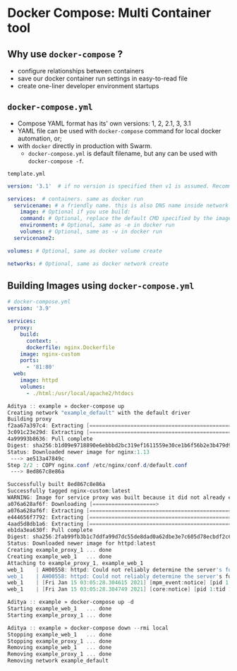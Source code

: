# Docker Compose: Multi Container tool

## Why use `docker-compose` ?

- configure relationships between containers
- save our docker container run settings in easy-to-read file
- create one-liner developer environment startups

## `docker-compose.yml`

- Compose YAML format has its' own versions: 1, 2, 2.1, 3, 3.1
- YAML file can be used with `docker-compose` command for local docker automation, or;
- with `docker` directly in production with Swarm.
  - `docker-compose.yml` is default filename, but any can be used with `docker-compose -f`.

`template.yml`

```yaml
version: '3.1'  # if no version is specified then v1 is assumed. Recommend v2 minimum

services:  # containers. same as docker run
  servicename: # a friendly name. this is also DNS name inside network
    image: # Optional if you use build:
    command: # Optional, replace the default CMD specified by the image
    environment: # Optional, same as -e in docker run
    volumes: # Optional, same as -v in docker run
  servicename2:

volumes: # Optional, same as docker volume create

networks: # Optional, same as docker network create

```

## Building Images using `docker-compose.yml`

```yaml
# docker-compose.yml
version: '3.9'

services:
  proxy:
    build:
      context: .
      dockerfile: nginx.Dockerfile
    image: nginx-custom
    ports:
      - '81:80'
  web:
    image: httpd
    volumes:
      - ./html:/usr/local/apache2/htdocs
```

```powershell
Aditya :: example » docker-compose up
Creating network "example_default" with the default driver
Building proxy
f2aa67a397c4: Extracting [==================================================>f2aa67a397c4: Pull complete
3c091c23e29d: Extracting [==================================================>3c091c23e29d: Pull complete
4a99993b8636: Pull complete
Digest: sha256:b1d09e9718890e6ebbbd2bc319ef1611559e30ce1b6f56b2e3b479d9da51dc35
Status: Downloaded newer image for nginx:1.13
 ---> ae513a47849c
Step 2/2 : COPY nginx.conf /etc/nginx/conf.d/default.conf
 ---> 8ed867c8e86a

Successfully built 8ed867c8e86a
Successfully tagged nginx-custom:latest
WARNING: Image for service proxy was built because it did not already exist. 
a076a628af6f: Downloading [====================>
a076a628af6f: Extracting [==================================================>a076a628af6f: Pull complete
e444656f7792: Extracting [==================================================>e444656f7792: Extracting [==================================================>0ec35e191b09: Pull complete
4aad5d8db1a6: Extracting [==================================================>4aad5d8db1a6: Pull complete
eb1da3ea630f: Pull complete
Digest: sha256:2fab99fb3b1c7ddfa99d7dc55de8dad0a62dbe3e7c605d78ecbdf2c6c49fd636
Status: Downloaded newer image for httpd:latest
Creating example_proxy_1 ... done
Creating example_web_1   ... done
Attaching to example_proxy_1, example_web_1
web_1    | AH00558: httpd: Could not reliably determine the server's fully qualified domain name, using 172.18.0.3. Set the 'ServerName' directive globally to suppress this message
web_1    | AH00558: httpd: Could not reliably determine the server's fully qualified domain name, using 172.18.0.3. Set the 'ServerName' directive globally to suppress this message
web_1    | [Fri Jan 15 03:05:28.304615 2021] [mpm_event:notice] [pid 1:tid 140203842864256] AH00489: Apache/2.4.46 (Unix) configured -- resuming normal operations
web_1    | [Fri Jan 15 03:05:28.304749 2021] [core:notice] [pid 1:tid 140203842864256] AH00094: Command line: 'httpd -D FOREGROUND'
```

```powershell
Aditya :: example » docker-compose up -d
Starting example_web_1   ... done
Starting example_proxy_1 ... done
```

```powershell
Aditya :: example » docker-compose down --rmi local
Stopping example_web_1   ... done
Stopping example_proxy_1 ... done
Removing example_web_1   ... done
Removing example_proxy_1 ... done
Removing network example_default
```

